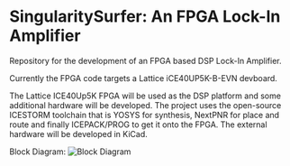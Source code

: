 # SingularitySurfer: An FPGA Lock-In Amplifier
Repository for the development of an FPGA based DSP Lock-In Amplifier.

Currently the FPGA code targets a Lattice iCE40UP5K-B-EVN devboard.

The Lattice ICE40Up5K FPGA will be used as the DSP platform and some additional hardware will be developed.
The project uses the open-source ICESTORM toolchain that is YOSYS for synthesis, NextPNR for place and route and finally ICEPACK/PROG to get it onto the FPGA. The external hardware will be developed in KiCad.

Block Diagram:
![Block Diagram](https://github.com/SingularitySurfer/SingularitySurfer-FPGA-Lock-In-Amplifier/edit/master/LockIn.png)
